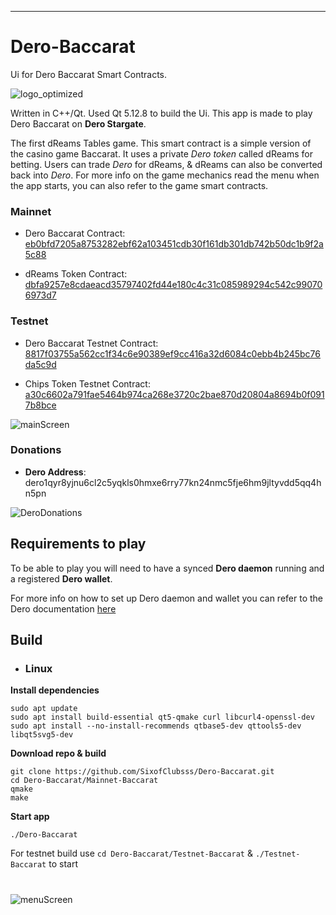 ---
# Dero-Baccarat
Ui for Dero Baccarat Smart Contracts.

![logo_optimized](https://user-images.githubusercontent.com/84689659/165416164-7e63fc07-e2ef-4391-9e6b-ed8eeaa6d2af.png)

Written in C++/Qt. Used Qt 5.12.8 to build the Ui. This app is made to play Dero Baccarat on **Dero Stargate**. 

The first dReams Tables game. This smart contract is a simple version of the casino game Baccarat. It uses a private _Dero token_ called dReams for betting. Users can trade _Dero_ for dReams, & dReams can also be converted back into _Dero_. For more info on the game mechanics read the menu when the app starts, you can also refer to the game smart contracts.

### Mainnet

- Dero Baccarat Contract: [eb0bfd7205a8753282ebf62a103451cdb30f161db301db742b50dc1b9f2a5c88](https://explorer.dero.io/tx/eb0bfd7205a8753282ebf62a103451cdb30f161db301db742b50dc1b9f2a5c88)

- dReams Token Contract: [dbfa9257e8cdaeacd35797402fd44e180c4c31c085989294c542c990706973d7](https://explorer.dero.io/tx/dbfa9257e8cdaeacd35797402fd44e180c4c31c085989294c542c990706973d7)

### Testnet

- Dero Baccarat Testnet Contract: [8817f03755a562cc1f34c6e90389ef9cc416a32d6084c0ebb4b245bc76da5c9d](https://testnetexplorer.derohe.com/tx/8817f03755a562cc1f34c6e90389ef9cc416a32d6084c0ebb4b245bc76da5c9d)

- Chips Token Testnet Contract: [a30c6602a791fae5464b974ca268e3720c2bae870d20804a8694b0f0917b8bce](https://testnetexplorer.derohe.com/tx/a30c6602a791fae5464b974ca268e3720c2bae870d20804a8694b0f0917b8bce)

![mainScreen](https://user-images.githubusercontent.com/84689659/169942785-1b07fc8c-4ae3-465a-96d2-2d7cb2b56633.png)
### Donations
- **Dero Address**: dero1qyr8yjnu6cl2c5yqkls0hmxe6rry77kn24nmc5fje6hm9jltyvdd5qq4hn5pn

![DeroDonations](https://user-images.githubusercontent.com/84689659/165414903-44164e7e-4277-44f8-b1fe-8d139f559db1.jpg)


## Requirements to play
To be able to play you will need to have a synced **Dero daemon** running and a registered **Dero wallet**.

For more info on how to set up Dero daemon and wallet you can refer to the Dero documentation [here](https://docs.dero.io/)

## Build

- ### Linux

**Install dependencies**
```
sudo apt update
sudo apt install build-essential qt5-qmake curl libcurl4-openssl-dev
sudo apt install --no-install-recommends qtbase5-dev qttools5-dev libqt5svg5-dev
```

**Download repo & build**
```
git clone https://github.com/SixofClubsss/Dero-Baccarat.git
cd Dero-Baccarat/Mainnet-Baccarat
qmake
make
```

**Start app**
```
./Dero-Baccarat 
```
For testnet build use ```cd Dero-Baccarat/Testnet-Baccarat``` & ```./Testnet-Baccarat``` to start
#
![menuScreen](https://user-images.githubusercontent.com/84689659/169574686-925eb3d6-c41c-4112-9ae8-3a1259e1afc4.png)
#

